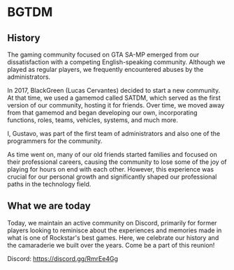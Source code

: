 # BGTDM

## History
The gaming community focused on GTA SA-MP emerged from our dissatisfaction with a competing English-speaking community. Although we played as regular players, we frequently encountered abuses by the administrators.

In 2017, BlackGreen (Lucas Cervantes) decided to start a new community. At that time, we used a gamemod called SATDM, which served as the first version of our community, hosting it for friends. Over time, we moved away from that gamemod and began developing our own, incorporating functions, roles, teams, vehicles, systems, and much more.

I, Gustavo, was part of the first team of administrators and also one of the programmers for the community.

As time went on, many of our old friends started families and focused on their professional careers, causing the community to lose some of the joy of playing for hours on end with each other. However, this experience was crucial for our personal growth and significantly shaped our professional paths in the technology field.

## What we are today
Today, we maintain an active community on Discord, primarily for former players looking to reminisce about the experiences and memories made in what is one of Rockstar's best games. Here, we celebrate our history and the camaraderie we built over the years. Come be a part of this reunion!

Discord: https://discord.gg/RmrEe4Gg
